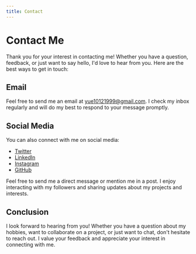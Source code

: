 ```yaml
---
title: Contact
---
```


# Contact Me

Thank you for your interest in contacting me! Whether you have a question, feedback, or just want to say hello, I'd love to hear from you. Here are the best ways to get in touch:

## Email

Feel free to send me an email at [yue10121999@gmail.com](mailto:your.email@example.com). I check my inbox regularly and will do my best to respond to your message promptly.

## Social Media

You can also connect with me on social media:

- [Twitter](https://twitter.com)
- [LinkedIn](https://www.linkedin.com)
- [Instagram](https://www.instagram.com)
- [GitHub](https://github.com/)

Feel free to send me a direct message or mention me in a post. I enjoy interacting with my followers and sharing updates about my projects and interests.


## Conclusion

I look forward to hearing from you! Whether you have a question about my hobbies, want to collaborate on a project, or just want to chat, don't hesitate to reach out. I value your feedback and appreciate your interest in connecting with me.

